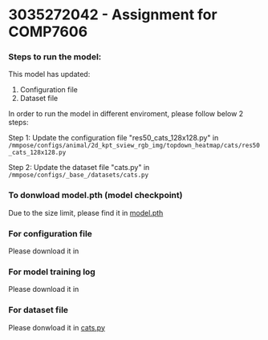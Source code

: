 # 3035272042 - Assignment for COMP7606

### Steps to run the model:
This model has updated: 
1. Configuration file 
2. Dataset file

In order to run the model in different enviroment, please follow below 2 steps:

Step 1: Update the configuration file "res50_cats_128x128.py" in `/mmpose/configs/animal/2d_kpt_sview_rgb_img/topdown_heatmap/cats/res50_cats_128x128.py`

Step 2: Update the dataset file "cats.py" in `/mmpose/configs/_base_/datasets/cats.py`

### To donwload model.pth (model checkpoint)
Due to the size limit, please find it in [model.pth](https://drive.google.com/file/d/1YOTDgsgOpbmI9twkVuDig8yrJmlraysJ/view?usp=sharing)

### For configuration file
Please download it in 

### For model training log
Please download it in

### For dataset file
Please donwload it in [cats.py](cats.py)

